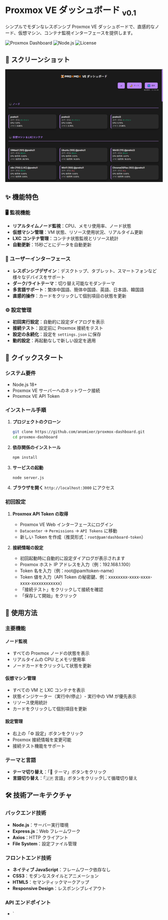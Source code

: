 # Proxmox VE ダッシュボード <sub>v0.1</sub>

シンプルでモダンなレスポンシブ Proxmox VE ダッシュボードで、直感的なノード、仮想マシン、コンテナ監視インターフェースを提供します。

![Proxmox Dashboard](https://img.shields.io/badge/Proxmox-VE%20Dashboard-blue?style=for-the-badge&logo=proxmox)
![Node.js](https://img.shields.io/badge/Node.js-18+-green?style=for-the-badge&logo=node.js)
![License](https://img.shields.io/badge/License-MIT-yellow?style=for-the-badge)

## 📸 スクリーンショット

![Proxmox Dashboard スクリーンショット](./public/screenshot_ja.png)

## ✨ 機能特色

### 🖥️ 監視機能
- **リアルタイムノード監視**：CPU、メモリ使用率、ノード状態
- **仮想マシン管理**：VM 状態、リソース使用状況、リアルタイム更新
- **LXC コンテナ管理**：コンテナ状態監視とリソース統計
- **自動更新**：15秒ごとにデータを自動更新

### 🎨 ユーザーインターフェース
- **レスポンシブデザイン**：デスクトップ、タブレット、スマートフォンなど様々なデバイスをサポート
- **ダーク/ライトテーマ**：切り替え可能なモダンテーマ
- **多言語サポート**：繁体中国語、簡体中国語、英語、日本語、韓国語
- **直感的操作**：カードをクリックして個別項目の状態を更新

### ⚙️ 設定管理
- **初回実行設定**：自動的に設定ダイアログを表示
- **接続テスト**：設定前に Proxmox 接続をテスト
- **設定の永続化**：設定を `settings.json` に保存
- **動的設定**：再起動なしで新しい設定を適用

## 🚀 クイックスタート

### システム要件
- Node.js 18+ 
- Proxmox VE サーバーへのネットワーク接続
- Proxmox VE API Token

### インストール手順

1. **プロジェクトのクローン**
   ```bash
   git clone https://github.com/anomixer/proxmox-dashboard.git
   cd proxmox-dashboard
   ```

2. **依存関係のインストール**
   ```bash
   npm install
   ```

3. **サービスの起動**
   ```bash
   node server.js
   ```

4. **ブラウザを開く**
   `http://localhost:3000` にアクセス

### 初回設定

1. **Proxmox API Token の取得**
   - Proxmox VE Web インターフェースにログイン
   - `Datacenter` → `Permissions` → `API Tokens` に移動
   - 新しい Token を作成（推奨形式：`root@pam!dashboard-token`）

2. **接続情報の設定**
   - 初回起動時に自動的に設定ダイアログが表示されます
   - Proxmox ホスト IP アドレスを入力（例：192.168.1.100）
   - Token 名を入力（例：root@pam!token-name）
   - Token 値を入力（API Token の秘密鍵、例：xxxxxxxx-xxxx-xxxx-xxxx-xxxxxxxxxxxx）
   - 「接続テスト」をクリックして接続を確認
   - 「保存して開始」をクリック

## 📖 使用方法

### 主要機能

#### ノード監視
- すべての Proxmox ノードの状態を表示
- リアルタイムの CPU とメモリ使用率
- ノードカードをクリックして状態を更新

#### 仮想マシン管理
- すべての VM と LXC コンテナを表示
- 状態インジケーター（実行中/停止）- 実行中の VM が優先表示
- リソース使用統計
- カードをクリックして個別項目を更新

#### 設定管理
- 右上の「⚙️ 設定」ボタンをクリック
- Proxmox 接続情報を変更可能
- 接続テスト機能をサポート

### テーマと言語
- **テーマ切り替え**：「🌙 テーマ」ボタンをクリック
- **言語切り替え**：「🇯🇵 言語」ボタンをクリックして循環切り替え

## 🛠️ 技術アーキテクチャ

### バックエンド技術
- **Node.js**：サーバー実行環境
- **Express.js**：Web フレームワーク
- **Axios**：HTTP クライアント
- **File System**：設定ファイル管理

### フロントエンド技術
- **ネイティブ JavaScript**：フレームワーク依存なし
- **CSS3**：モダンなスタイルとアニメーション
- **HTML5**：セマンティックマークアップ
- **Responsive Design**：レスポンシブレイアウト

### API エンドポイント
- `